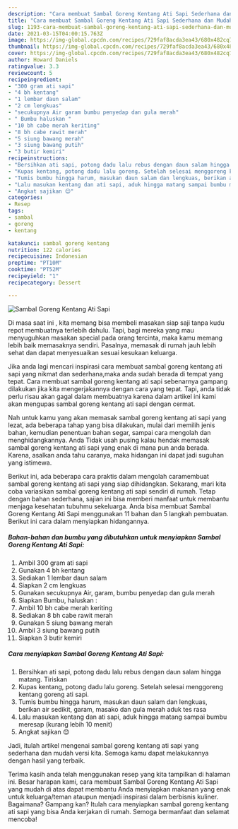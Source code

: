 ```yaml
---
description: "Cara membuat Sambal Goreng Kentang Ati Sapi Sederhana dan Mudah Dibuat"
title: "Cara membuat Sambal Goreng Kentang Ati Sapi Sederhana dan Mudah Dibuat"
slug: 1193-cara-membuat-sambal-goreng-kentang-ati-sapi-sederhana-dan-mudah-dibuat
date: 2021-03-15T04:00:15.763Z
image: https://img-global.cpcdn.com/recipes/729faf8acda3ea43/680x482cq70/sambal-goreng-kentang-ati-sapi-foto-resep-utama.jpg
thumbnail: https://img-global.cpcdn.com/recipes/729faf8acda3ea43/680x482cq70/sambal-goreng-kentang-ati-sapi-foto-resep-utama.jpg
cover: https://img-global.cpcdn.com/recipes/729faf8acda3ea43/680x482cq70/sambal-goreng-kentang-ati-sapi-foto-resep-utama.jpg
author: Howard Daniels
ratingvalue: 3.3
reviewcount: 5
recipeingredient:
- "300 gram ati sapi"
- "4 bh kentang"
- "1 lembar daun salam"
- "2 cm lengkuas"
- "secukupnya Air garam bumbu penyedap dan gula merah"
- " Bumbu haluskan "
- "10 bh cabe merah keriting"
- "8 bh cabe rawit merah"
- "5 siung bawang merah"
- "3 siung bawang putih"
- "3 butir kemiri"
recipeinstructions:
- "Bersihkan ati sapi, potong dadu lalu rebus dengan daun salam hingga matang. Tiriskan"
- "Kupas kentang, potong dadu lalu goreng. Setelah selesai menggoreng kentang goreng ati sapi."
- "Tumis bumbu hingga harum, masukan daun salam dan lengkuas, berikan air sedikit, garam, masako dan gula merah aduk tes rasa"
- "Lalu masukan kentang dan ati sapi, aduk hingga matang sampai bumbu meresap (kurang lebih 10 menit)"
- "Angkat sajikan 😊"
categories:
- Resep
tags:
- sambal
- goreng
- kentang

katakunci: sambal goreng kentang 
nutrition: 122 calories
recipecuisine: Indonesian
preptime: "PT10M"
cooktime: "PT52M"
recipeyield: "1"
recipecategory: Dessert

---
```



![Sambal Goreng Kentang Ati Sapi](https://img-global.cpcdn.com/recipes/729faf8acda3ea43/680x482cq70/sambal-goreng-kentang-ati-sapi-foto-resep-utama.jpg)

Di masa  saat ini , kita memang bisa membeli masakan siap saji tanpa kudu repot membuatnya terlebih dahulu. Tapi, bagi mereka yang mau menyuguhkan masakan special pada orang tercinta, maka kamu memang lebih baik memasaknya sendiri. Pasalnya, memasak di rumah jauh lebih sehat dan dapat menyesuaikan sesuai kesukaan keluarga.

Jika anda lagi mencari inspirasi cara membuat sambal goreng kentang ati sapi yang nikmat dan sederhana,maka anda sudah berada di tempat yang tepat. Cara membuat sambal goreng kentang ati sapi  sebenarnya gampang dilakukan jika kita mengerjakannya dengan cara yang tepat. Tapi, anda tidak perlu risau akan gagal dalam membuatnya 
karena dalam artikel ini kami akan mengupas sambal goreng kentang ati sapi dengan cermat.  



Nah untuk kamu yang akan memasak sambal goreng kentang ati sapi yang lezat, ada beberapa tahap yang bisa dilakukan, mulai dari memilih jenis bahan, kemudian penentuan bahan segar, sampai cara mengolah dan menghidangkannya. Anda Tidak usah pusing kalau hendak memasak sambal goreng kentang ati sapi yang enak di mana pun anda berada. Karena, asalkan anda  tahu caranya, maka hidangan ini dapat jadi suguhan yang istimewa.

Berikut ini, ada beberapa cara praktis  dalam mengolah caramembuat sambal goreng kentang ati sapi yang siap dihidangkan. Sekarang, mari kita coba variasikan sambal goreng kentang ati sapi sendiri di rumah. Tetap dengan bahan sederhana, sajian ini bisa memberi manfaat untuk membantu menjaga kesehatan tubuhmu sekeluarga. Anda bisa membuat Sambal Goreng Kentang Ati Sapi menggunakan 11 bahan dan 5 langkah pembuatan. Berikut ini cara dalam menyiapkan hidangannya.

<!--inarticleads1-->

##### Bahan-bahan dan bumbu yang dibutuhkan untuk menyiapkan Sambal Goreng Kentang Ati Sapi:

1. Ambil 300 gram ati sapi
1. Gunakan 4 bh kentang
1. Sediakan 1 lembar daun salam
1. Siapkan 2 cm lengkuas
1. Gunakan secukupnya Air, garam, bumbu penyedap dan gula merah
1. Siapkan  Bumbu, haluskan :
1. Ambil 10 bh cabe merah keriting
1. Sediakan 8 bh cabe rawit merah
1. Gunakan 5 siung bawang merah
1. Ambil 3 siung bawang putih
1. Siapkan 3 butir kemiri




<!--inarticleads2-->

##### Cara menyiapkan Sambal Goreng Kentang Ati Sapi:

1. Bersihkan ati sapi, potong dadu lalu rebus dengan daun salam hingga matang. Tiriskan
1. Kupas kentang, potong dadu lalu goreng. Setelah selesai menggoreng kentang goreng ati sapi.
1. Tumis bumbu hingga harum, masukan daun salam dan lengkuas, berikan air sedikit, garam, masako dan gula merah aduk tes rasa
1. Lalu masukan kentang dan ati sapi, aduk hingga matang sampai bumbu meresap (kurang lebih 10 menit)
1. Angkat sajikan 😊




Jadi, itulah artikel mengenai  sambal goreng kentang ati sapi  yang sederhana dan mudah versi kita. Semoga kamu dapat melakukannya dengan hasil yang terbaik. 

Terima kasih anda telah menggunakan resep yang kita tampilkan di halaman ini. Besar harapan kami, cara membuat  Sambal Goreng Kentang Ati Sapi yang mudah di atas dapat membantu Anda menyiapkan makanan yang enak untuk keluarga/teman ataupun menjadi inspirasi dalam berbisnis kuliner. Bagaimana? Gampang kan? Itulah cara menyiapkan sambal goreng kentang ati sapi yang bisa Anda kerjakan di rumah. Semoga bermanfaat dan selamat mencoba!

